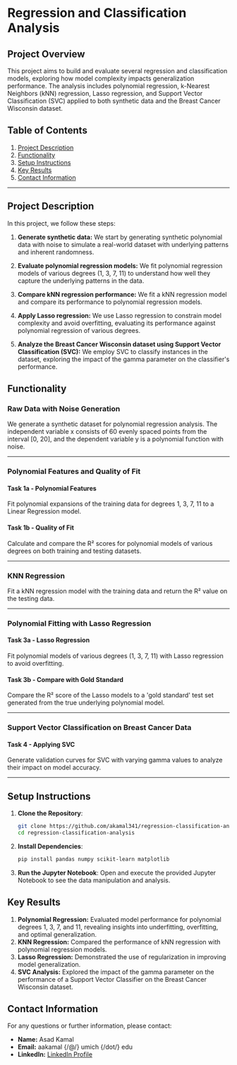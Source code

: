 # Regression and Classification Analysis

## Project Overview

This project aims to build and evaluate several regression and classification models, exploring how model complexity impacts generalization performance. The analysis includes polynomial regression, k-Nearest Neighbors (kNN) regression, Lasso regression, and Support Vector Classification (SVC) applied to both synthetic data and the Breast Cancer Wisconsin dataset.

## Table of Contents
1. [Project Description](#project-description)
2. [Functionality](#functionality)
3. [Setup Instructions](#setup-instructions)
4. [Key Results](#key-results)
5. [Contact Information](#contact-information)

---

## Project Description

In this project, we follow these steps:

1. **Generate synthetic data:** We start by generating synthetic polynomial data with noise to simulate a real-world dataset with underlying patterns and inherent randomness.
  
2. **Evaluate polynomial regression models:** We fit polynomial regression models of various degrees (1, 3, 7, 11) to understand how well they capture the underlying patterns in the data.

3. **Compare kNN regression performance:** We fit a kNN regression model and compare its performance to polynomial regression models.

4. **Apply Lasso regression:** We use Lasso regression to constrain model complexity and avoid overfitting, evaluating its performance against polynomial regression of various degrees.

5. **Analyze the Breast Cancer Wisconsin dataset using Support Vector Classification (SVC):** We employ SVC to classify instances in the dataset, exploring the impact of the gamma parameter on the classifier's performance.

## Functionality

### Raw Data with Noise Generation
We generate a synthetic dataset for polynomial regression analysis. The independent variable x consists of 60 evenly spaced points from the interval [0, 20], and the dependent variable y is a polynomial function with noise.

---

### Polynomial Features and Quality of Fit

#### Task 1a - Polynomial Features
Fit polynomial expansions of the training data for degrees 1, 3, 7, 11 to a Linear Regression model.

#### Task 1b - Quality of Fit
Calculate and compare the R² scores for polynomial models of various degrees on both training and testing datasets.

---

### KNN Regression
Fit a kNN regression model with the training data and return the R² value on the testing data.

---

### Polynomial Fitting with Lasso Regression

#### Task 3a - Lasso Regression
Fit polynomial models of various degrees (1, 3, 7, 11) with Lasso regression to avoid overfitting.

#### Task 3b - Compare with Gold Standard
Compare the R² score of the Lasso models to a 'gold standard' test set generated from the true underlying polynomial model.

---

### Support Vector Classification on Breast Cancer Data

#### Task 4 - Applying SVC
Generate validation curves for SVC with varying gamma values to analyze their impact on model accuracy.

---

## Setup Instructions

1. **Clone the Repository**:
    ```sh
    git clone https://github.com/akamal341/regression-classification-analysis.git
    cd regression-classification-analysis
    ```

2. **Install Dependencies**:
    ```sh
    pip install pandas numpy scikit-learn matplotlib
    ```

3. **Run the Jupyter Notebook**:
    Open and execute the provided Jupyter Notebook to see the data manipulation and analysis.

## Key Results

1. **Polynomial Regression:** Evaluated model performance for polynomial degrees 1, 3, 7, and 11, revealing insights into underfitting, overfitting, and optimal generalization.
2. **KNN Regression:** Compared the performance of kNN regression with polynomial regression models.
3. **Lasso Regression:** Demonstrated the use of regularization in improving model generalization.
4. **SVC Analysis:** Explored the impact of the gamma parameter on the performance of a Support Vector Classifier on the Breast Cancer Wisconsin dataset.

## Contact Information

For any questions or further information, please contact:
- **Name:** Asad Kamal
- **Email:** aakamal {/@/} umich {/dot/} edu
- **LinkedIn:** [LinkedIn Profile](https://linkedin.com/in/asadakamal)
